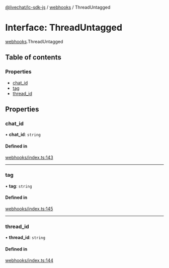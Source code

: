 [@livechat/lc-sdk-js](../README.md) / [webhooks](../modules/webhooks.md) / ThreadUntagged

# Interface: ThreadUntagged

[webhooks](../modules/webhooks.md).ThreadUntagged

## Table of contents

### Properties

- [chat\_id](webhooks.ThreadUntagged.md#chat_id)
- [tag](webhooks.ThreadUntagged.md#tag)
- [thread\_id](webhooks.ThreadUntagged.md#thread_id)

## Properties

### chat\_id

• **chat\_id**: `string`

#### Defined in

[webhooks/index.ts:143](https://github.com/livechat/lc-sdk-js/blob/4da1eb6/src/webhooks/index.ts#L143)

___

### tag

• **tag**: `string`

#### Defined in

[webhooks/index.ts:145](https://github.com/livechat/lc-sdk-js/blob/4da1eb6/src/webhooks/index.ts#L145)

___

### thread\_id

• **thread\_id**: `string`

#### Defined in

[webhooks/index.ts:144](https://github.com/livechat/lc-sdk-js/blob/4da1eb6/src/webhooks/index.ts#L144)

